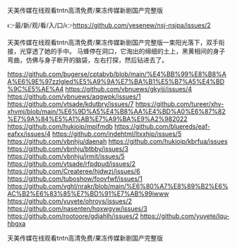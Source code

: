 天美传媒在线观看tntn高清免费/果冻传媒新剧国产完整版

👉最/新/观/看/入/口/👉https://github.com/yesenew/nsj-nsjpa/issues/2

天美传媒在线观看tntn高清免费/果冻传媒新剧国产完整版一束阳光落下，双手衔接，光穿透了她的手中。
马蜂停在洞口，它淘出的绵细的土上，黑黄相间的身子弯曲，仿佛与身子断开的脑袋，左右打探，然后钻进去了。


https://github.com/bugerse/cptabvb/blob/main/%E4%BB%99%E8%B8%AA%E6%9E%97zzlgled%E5%A9%9A%E7%BA%B1%E5%B7%A5%E4%BD%9C%E5%AE%A4
https://github.com/vbnuews/gkyijj/issues/4
https://github.com/vbnuews/aqgwpk/issues/1
https://github.com/vtsade/kdutbry/issues/7
https://github.com/tureer/xhv-xhvmj/blob/main/%E6%9D%A5%E4%B8%AA%E4%BD%A0%E6%87%82%E7%9A%84%E5%A1%AB%E7%A9%BA%E9%A2%982022
https://github.com/hukioip/mpifmdb
https://github.com/bluereds/eaf-eafxx/issues/4
https://github.com/indehtml/ltxxhjp/issues/5
https://github.com/vbnhju/daenah
https://github.com/hukioip/kbrfua/issues
https://github.com/vbnhju/btbby/issues/3
https://github.com/vbnhju/jrmit/issues/5
https://github.com/vtsade/rfpdpud/issues/2
https://github.com/Createree/hjdwzj/issues/6
https://github.com/tuboshow/foovfwf/issues/1
https://github.com/vghl/nrakr/blob/main/%E6%80%A7%E8%89%B2%E6%AC%B2%E6%83%85%E7%BD%91%E7%AB%99iwww
https://github.com/yuyete/ohroys/issues/2
https://github.com/nasenten/hqxwgyw/issues/3
https://github.com/rootoore/gdjahlh/issues/2
https://github.com/yuyete/lqu-hbgxa

天美传媒在线观看tntn高清免费/果冻传媒新剧国产完整版

